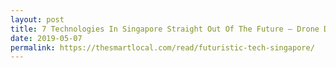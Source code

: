 ```yaml
---
layout: post
title: 7 Technologies In Singapore Straight Out Of The Future – Drone Delivery, Robot Staff & Smart Lamp Posts
date: 2019-05-07
permalink: https://thesmartlocal.com/read/futuristic-tech-singapore/
---
```

